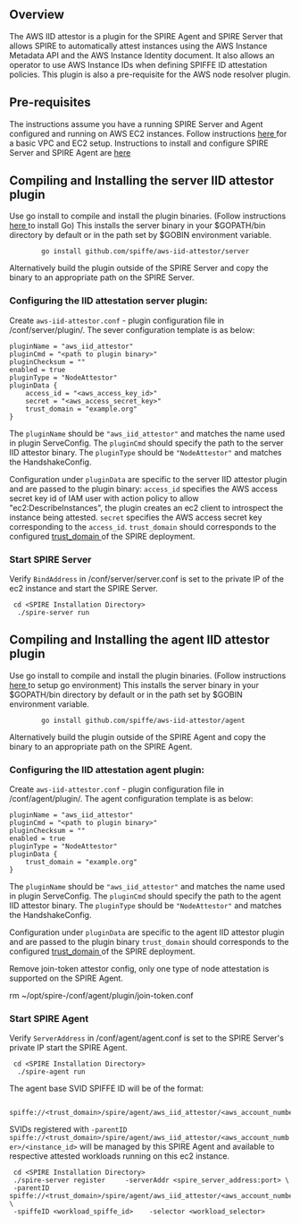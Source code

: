 
## Overview

The AWS IID attestor is a plugin for the SPIRE Agent and SPIRE Server that allows SPIRE to automatically attest instances using the AWS Instance Metadata API and the AWS Instance Identity document. It also allows an operator to use AWS Instance IDs when defining SPIFFE ID attestation policies. This plugin is also a pre-requisite for the AWS node resolver plugin.

## Pre-requisites
The instructions assume you have a running SPIRE Server and Agent configured and running on AWS EC2 instances.
Follow instructions [ here ](https://github.com/spiffe/spiffe-example/blob/master/ec2/README.md) for a basic VPC and EC2 setup.
Instructions to install and configure SPIRE Server and SPIRE Agent are [ here ](https://github.com/spiffe/spire/README.md#installing-spire-server-and-agent)


## Compiling and Installing the server IID attestor plugin
Use go install to compile and install the plugin binaries. (Follow instructions [ here ](https://golang.org/doc/install) to install Go)
This installs the server binary in your $GOPATH/bin directory by default or in the path set by $GOBIN environment variable. 

            go install github.com/spiffe/aws-iid-attestor/server

Alternatively build the plugin outside of the SPIRE Server and copy the binary to an appropriate path on the SPIRE Server.

### Configuring the IID attestation server plugin:
Create `aws-iid-attestor.conf` - plugin configuration file in <SPIRE Installation Directory>/conf/server/plugin/.
The sever configuration template is as below:

```
pluginName = "aws_iid_attestor"
pluginCmd = "<path to plugin binary>"
pluginChecksum = ""
enabled = true
pluginType = "NodeAttestor"
pluginData {
    access_id = "<aws_access_key_id>"
    secret = "<aws_access_secret_key>"
    trust_domain = "example.org"
}
```

The `pluginName` should be `"aws_iid_attestor"` and matches the name used in plugin ServeConfig.
The  `pluginCmd` should specify the path to the server IID attestor binary.
The `pluginType` should be `"NodeAttestor"` and matches the HandshakeConfig.

Configuration under `pluginData` are specific to the server IID attestor plugin and are passed to the plugin binary:
    `access_id` specifies the AWS access secret key id of IAM user with action policy to allow "ec2:DescribeInstances", the plugin creates an ec2 client to introspect the instance being attested. 
     `secret` specifies the AWS access secret key corresponding to the `access_id`.
     `trust_domain` should corresponds to the configured [ trust_domain ](https://github.com/spiffe/spire/blob/master/doc/spire_server.md#server-configuration-file) of the SPIRE deployment.

### Start SPIRE Server

Verify `BindAddress` in <SPIRE Installation Directory>/conf/server/server.conf is set to the private IP of the ec2 instance and start the SPIRE Server.

     cd <SPIRE Installation Directory>
      ./spire-server run


## Compiling and Installing the agent IID attestor plugin
Use go install to compile and install the plugin binaries. (Follow instructions [ here ](https://golang.org/doc/install) to setup go environment)
This installs the server binary in your $GOPATH/bin directory by default or in the path set by $GOBIN environment variable.

            go install github.com/spiffe/aws-iid-attestor/agent

Alternatively build the plugin outside of the SPIRE Agent and copy the binary to an appropriate path on the SPIRE Agent.

### Configuring the IID attestation agent plugin:
Create `aws-iid-attestor.conf` - plugin configuration file in <SPIRE Installation Directory>/conf/agent/plugin/.
The agent configuration template is as below:

```
pluginName = "aws_iid_attestor"
pluginCmd = "<path to plugin binary>"
pluginChecksum = ""
enabled = true
pluginType = "NodeAttestor"
pluginData {
	trust_domain = "example.org"
}
```

The `pluginName` should be `"aws_iid_attestor"` and matches the name used in plugin ServeConfig.
The  `pluginCmd` should specify the path to the agent IID attestor binary.
The `pluginType` should be `"NodeAttestor"` and matches the HandshakeConfig.

Configuration under `pluginData` are specific to the agent IID attestor plugin and are passed to the plugin binary
     `trust_domain` should corresponds to the configured [ trust_domain ](https://github.com/spiffe/spire/blob/master/doc/spire_agent.md#agent-configuration-file) of the SPIRE deployment.

Remove join-token attestor config, only one type of node attestation is supported on the SPIRE Agent.

rm ~/opt/spire-<version>/conf/agent/plugin/join-token.conf

### Start SPIRE Agent

Verify `ServerAddress` in <SPIRE Installation Directory>/conf/agent/agent.conf is set to the SPIRE Server's private IP start the SPIRE Agent.

     cd <SPIRE Installation Directory>
      ./spire-agent run

The agent base SVID SPIFFE ID will be of the format:

     spiffe://<trust_domain>/spire/agent/aws_iid_attestor/<aws_account_number>/<instance_id> 

SVIDs registered with `-parentID spiffe://<trust_domain>/spire/agent/aws_iid_attestor/<aws_account_number>/<instance_id>` will be managed by this SPIRE Agent and available to respective attested workloads running on this ec2 instance.

     cd <SPIRE Installation Directory>	
     ./spire-server register     -serverAddr <spire_server_address:port> \
     -parentID spiffe://<trust_domain>/spire/agent/aws_iid_attestor/<aws_account_number>/<instance_id> \
     -spiffeID <workload_spiffe_id>    -selector <workload_selector>
